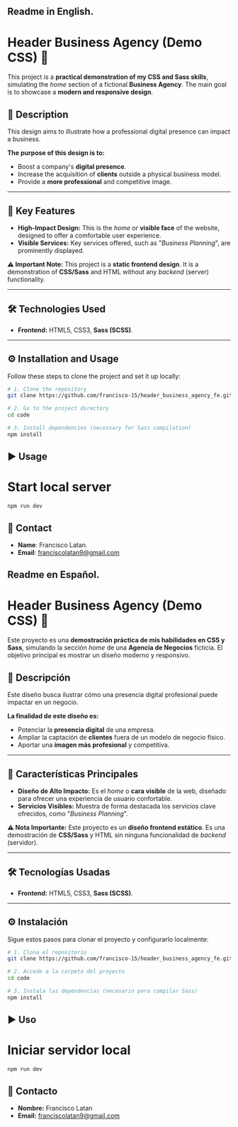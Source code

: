## Readme in English.

# Header Business Agency (Demo CSS) 🎨

This project is a **practical demonstration of my CSS and Sass skills**, simulating the *home* section of a fictional **Business Agency**. The main goal is to showcase a **modern and responsive design**.

## 📝 Description

This design aims to illustrate how a professional digital presence can impact a business.

**The purpose of this design is to:**
* Boost a company's **digital presence**.
* Increase the acquisition of **clients** outside a physical business model.
* Provide a **more professional** and competitive image.

---

## 🌟 Key Features

* **High-Impact Design:** This is the *home* or **visible face** of the website, designed to offer a comfortable user experience.
* **Visible Services:** Key services offered, such as "*Business Planning*", are prominently displayed.

**⚠️ Important Note:** This project is a **static frontend design**. It is a demonstration of **CSS/Sass** and HTML without any *backend* (server) functionality.

---

## 🛠️ Technologies Used

* **Frontend:** HTML5, CSS3, **Sass (SCSS)**.

---

## ⚙️ Installation and Usage

Follow these steps to clone the project and set it up locally:

```bash
# 1. Clone the repository
git clone https://github.com/francisco-15/header_business_agency_fe.git

# 2. Go to the project directory
cd code 

# 3. Install dependencies (necessary for Sass compilation)
npm install
```

## ▶️ Usage

# Start local server
```
npm run dev
```
## 📧 Contact

* **Name**: Francisco Latan.
* **Email**: franciscolatan9@gmail.com

## Readme en Español.

# Header Business Agency (Demo CSS) 🎨

Este proyecto es una **demostración práctica de mis habilidades en CSS y Sass**, simulando la sección *home* de una **Agencia de Negocios** ficticia. El objetivo principal es mostrar un diseño moderno y responsivo.

## 📝 Descripción

Este diseño busca ilustrar cómo una presencia digital profesional puede impactar en un negocio.

**La finalidad de este diseño es:**
* Potenciar la **presencia digital** de una empresa.
* Ampliar la captación de **clientes** fuera de un modelo de negocio físico.
* Aportar una **imagen más profesional** y competitiva.

---

## 🌟 Características Principales

* **Diseño de Alto Impacto:** Es el *home* o **cara visible** de la web, diseñado para ofrecer una experiencia de usuario confortable.
* **Servicios Visibles:** Muestra de forma destacada los servicios clave ofrecidos, como "*Business Planning*".

**⚠️ Nota Importante:** Este proyecto es un **diseño frontend estático**. Es una demostración de **CSS/Sass** y HTML sin ninguna funcionalidad de *backend* (servidor).

---

## 🛠️ Tecnologías Usadas

* **Frontend:** HTML5, CSS3, **Sass (SCSS)**.

---

## ⚙️ Instalación

Sigue estos pasos para clonar el proyecto y configurarlo localmente:

```bash
# 1. Clona el repositorio
git clone https://github.com/francisco-15/header_business_agency_fe.git

# 2. Accede a la carpeta del proyecto
cd code 

# 3. Instala las dependencias (necesario para compilar Sass)
npm install
```

## ▶️ Uso

# Iniciar servidor local
```
npm run dev
```

## 📧 Contacto
* **Nombre:** Francisco Latan
* **Email:** franciscolatan9@gmail.com
